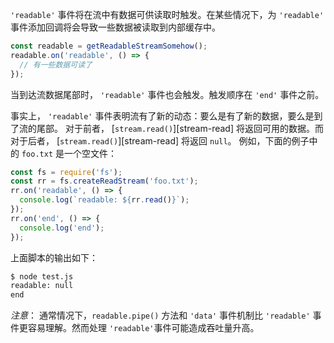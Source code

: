 <!-- YAML
added: v0.9.4
-->

`'readable'` 事件将在流中有数据可供读取时触发。在某些情况下，为 `'readable'` 事件添加回调将会导致一些数据被读取到内部缓存中。

```javascript
const readable = getReadableStreamSomehow();
readable.on('readable', () => {
  // 有一些数据可读了
});
```
当到达流数据尾部时， `'readable'` 事件也会触发。触发顺序在 `'end'` 事件之前。

事实上， `'readable'` 事件表明流有了新的动态：要么是有了新的数据，要么是到了流的尾部。 对于前者， [`stream.read()`][stream-read] 将返回可用的数据。而对于后者， [`stream.read()`][stream-read] 将返回
`null`。 例如，下面的例子中的 `foo.txt` 是一个空文件：

```js
const fs = require('fs');
const rr = fs.createReadStream('foo.txt');
rr.on('readable', () => {
  console.log(`readable: ${rr.read()}`);
});
rr.on('end', () => {
  console.log('end');
});
```

上面脚本的输出如下：

```txt
$ node test.js
readable: null
end
```

*注意*： 通常情况下，`readable.pipe()` 方法和 `'data'` 事件机制比 `'readable'` 事件更容易理解。然而处理 `'readable'`事件可能造成吞吐量升高。


